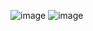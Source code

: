 ![image](https://github.com/user-attachments/assets/bb807968-b69a-46c4-997f-4d2e9c37331d)
![image](https://github.com/user-attachments/assets/63d5dd5f-e7f9-41c8-9b4e-94f88f28dc13)
